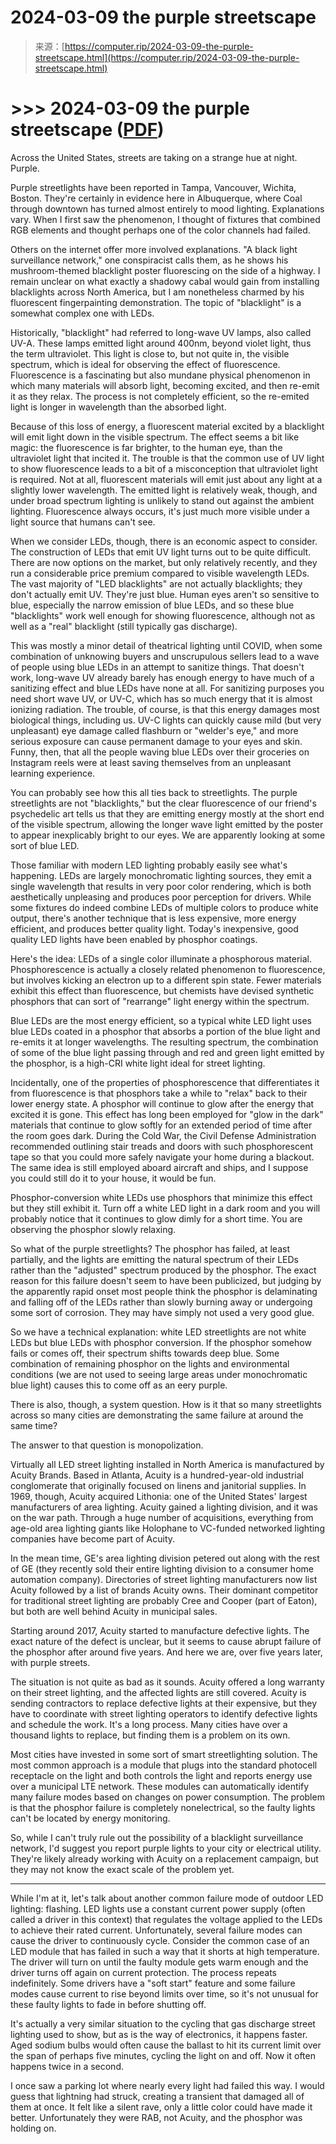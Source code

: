 <!--yml
category: 未分类
date: 2024-05-27 14:45:11
-->

# 2024-03-09 the purple streetscape

> 来源：[https://computer.rip/2024-03-09-the-purple-streetscape.html](https://computer.rip/2024-03-09-the-purple-streetscape.html)

# >>> 2024-03-09 the purple streetscape ([PDF](https://computer.rip/2024-03-09-the-purple-streetscape.pdf))

Across the United States, streets are taking on a strange hue at night. Purple.

Purple streetlights have been reported in Tampa, Vancouver, Wichita, Boston. They're certainly in evidence here in Albuquerque, where Coal through downtown has turned almost entirely to mood lighting. Explanations vary. When I first saw the phenomenon, I thought of fixtures that combined RGB elements and thought perhaps one of the color channels had failed.

Others on the internet offer more involved explanations. "A black light surveillance network," one conspiracist calls them, as he shows his mushroom-themed blacklight poster fluorescing on the side of a highway. I remain unclear on what exactly a shadowy cabal would gain from installing blacklights across North America, but I am nonetheless charmed by his fluorescent fingerpainting demonstration. The topic of "blacklight" is a somewhat complex one with LEDs.

Historically, "blacklight" had referred to long-wave UV lamps, also called UV-A. These lamps emitted light around 400nm, beyond violet light, thus the term ultraviolet. This light is close to, but not quite in, the visible spectrum, which is ideal for observing the effect of fluorescence. Fluorescence is a fascinating but also mundane physical phenomenon in which many materials will absorb light, becoming excited, and then re-emit it as they relax. The process is not completely efficient, so the re-emited light is longer in wavelength than the absorbed light.

Because of this loss of energy, a fluorescent material excited by a blacklight will emit light down in the visible spectrum. The effect seems a bit like magic: the fluorescence is far brighter, to the human eye, than the ultraviolet light that incited it. The trouble is that the common use of UV light to show fluorescence leads to a bit of a misconception that ultraviolet light is required. Not at all, fluorescent materials will emit just about any light at a slightly lower wavelength. The emitted light is relatively weak, though, and under broad spectrum lighting is unlikely to stand out against the ambient lighting. Fluorescence always occurs, it's just much more visible under a light source that humans can't see.

When we consider LEDs, though, there is an economic aspect to consider. The construction of LEDs that emit UV light turns out to be quite difficult. There are now options on the market, but only relatively recently, and they run a considerable price premium compared to visible wavelength LEDs. The vast majority of "LED blacklights" are not actually blacklights; they don't actually emit UV. They're just blue. Human eyes aren't so sensitive to blue, especially the narrow emission of blue LEDs, and so these blue "blacklights" work well enough for showing fluorescence, although not as well as a "real" blacklight (still typically gas discharge).

This was mostly a minor detail of theatrical lighting until COVID, when some combination of unknowing buyers and unscrupulous sellers lead to a wave of people using blue LEDs in an attempt to sanitize things. That doesn't work, long-wave UV already barely has enough energy to have much of a sanitizing effect and blue LEDs have none at all. For sanitizing purposes you need short wave UV, or UV-C, which has so much energy that it is almost ionizing radiation. The trouble, of course, is that this energy damages most biological things, including us. UV-C lights can quickly cause mild (but very unpleasant) eye damage called flashburn or "welder's eye," and more serious exposure can cause permanent damage to your eyes and skin. Funny, then, that all the people waving blue LEDs over their groceries on Instagram reels were at least saving themselves from an unpleasant learning experience.

You can probably see how this all ties back to streetlights. The purple streetlights are not "blacklights," but the clear fluorescence of our friend's psychedelic art tells us that they are emitting energy mostly at the short end of the visible spectrum, allowing the longer wave light emitted by the poster to appear inexplicably bright to our eyes. We are apparently looking at some sort of blue LED.

Those familiar with modern LED lighting probably easily see what's happening. LEDs are largely monochromatic lighting sources, they emit a single wavelength that results in very poor color rendering, which is both aesthetically unpleasing and produces poor perception for drivers. While some fixtures do indeed combine LEDs of multiple colors to produce white output, there's another technique that is less expensive, more energy efficient, and produces better quality light. Today's inexpensive, good quality LED lights have been enabled by phosphor coatings.

Here's the idea: LEDs of a single color illuminate a phosphorous material. Phosphorescence is actually a closely related phenomenon to fluorescence, but involves kicking an electron up to a different spin state. Fewer materials exhibit this effect than fluorescence, but chemists have devised synthetic phosphors that can sort of "rearrange" light energy within the spectrum.

Blue LEDs are the most energy efficient, so a typical white LED light uses blue LEDs coated in a phosphor that absorbs a portion of the blue light and re-emits it at longer wavelengths. The resulting spectrum, the combination of some of the blue light passing through and red and green light emitted by the phosphor, is a high-CRI white light ideal for street lighting.

Incidentally, one of the properties of phosphorescence that differentiates it from fluorescence is that phosphors take a while to "relax" back to their lower energy state. A phosphor will continue to glow after the energy that excited it is gone. This effect has long been employed for "glow in the dark" materials that continue to glow softly for an extended period of time after the room goes dark. During the Cold War, the Civil Defense Administration recommended outlining stair treads and doors with such phosphorescent tape so that you could more safely navigate your home during a blackout. The same idea is still employed aboard aircraft and ships, and I suppose you could still do it to your house, it would be fun.

Phosphor-conversion white LEDs use phosphors that minimize this effect but they still exhibit it. Turn off a white LED light in a dark room and you will probably notice that it continues to glow dimly for a short time. You are observing the phosphor slowly relaxing.

So what of the purple streetlights? The phosphor has failed, at least partially, and the lights are emitting the natural spectrum of their LEDs rather than the "adjusted" spectrum produced by the phosphor. The exact reason for this failure doesn't seem to have been publicized, but judging by the apparently rapid onset most people think the phosphor is delaminating and falling off of the LEDs rather than slowly burning away or undergoing some sort of corrosion. They may have simply not used a very good glue.

So we have a technical explanation: white LED streetlights are not white LEDs but blue LEDs with phosphor conversion. If the phosphor somehow fails or comes off, their spectrum shifts towards deep blue. Some combination of remaining phosphor on the lights and environmental conditions (we are not used to seeing large areas under monochromatic blue light) causes this to come off as an eery purple.

There is also, though, a system question. How is it that so many streetlights across so many cities are demonstrating the same failure at around the same time?

The answer to that question is monopolization.

Virtually all LED street lighting installed in North America is manufactured by Acuity Brands. Based in Atlanta, Acuity is a hundred-year-old industrial conglomerate that originally focused on linens and janitorial supplies. In 1969, though, Acuity acquired Lithonia: one of the United States' largest manufacturers of area lighting. Acuity gained a lighting division, and it was on the war path. Through a huge number of acquisitions, everything from age-old area lighting giants like Holophane to VC-funded networked lighting companies have become part of Acuity.

In the mean time, GE's area lighting division petered out along with the rest of GE (they recently sold their entire lighting division to a consumer home automation company). Directories of street lighting manufacturers now list Acuity followed by a list of brands Acuity owns. Their dominant competitor for traditional street lighting are probably Cree and Cooper (part of Eaton), but both are well behind Acuity in municipal sales.

Starting around 2017, Acuity started to manufacture defective lights. The exact nature of the defect is unclear, but it seems to cause abrupt failure of the phosphor after around five years. And here we are, over five years later, with purple streets.

The situation is not quite as bad as it sounds. Acuity offered a long warranty on their street lighting, and the affected lights are still covered. Acuity is sending contractors to replace defective lights at their expensive, but they have to coordinate with street lighting operators to identify defective lights and schedule the work. It's a long process. Many cities have over a thousand lights to replace, but finding them is a problem on its own.

Most cities have invested in some sort of smart streetlighting solution. The most common approach is a module that plugs into the standard photocell receptacle on the light and both controls the light and reports energy use over a municipal LTE network. These modules can automatically identify many failure modes based on changes on power consumption. The problem is that the phosphor failure is completely nonelectrical, so the faulty lights can't be located by energy monitoring.

So, while I can't truly rule out the possibility of a blacklight surveillance network, I'd suggest you report purple lights to your city or electrical utility. They're likely already working with Acuity on a replacement campaign, but they may not know the exact scale of the problem yet.

* * *

While I'm at it, let's talk about another common failure mode of outdoor LED lighting: flashing. LED lights use a constant current power supply (often called a driver in this context) that regulates the voltage applied to the LEDs to achieve their rated current. Unfortunately, several failure modes can cause the driver to continuously cycle. Consider the common case of an LED module that has failed in such a way that it shorts at high temperature. The driver will turn on until the faulty module gets warm enough and the driver turns off again on current protection. The process repeats indefinitely. Some drivers have a "soft start" feature and some failure modes cause current to rise beyond limits over time, so it's not unusual for these faulty lights to fade in before shutting off.

It's actually a very similar situation to the cycling that gas discharge street lighting used to show, but as is the way of electronics, it happens faster. Aged sodium bulbs would often cause the ballast to hit its current limit over the span of perhaps five minutes, cycling the light on and off. Now it often happens twice in a second.

I once saw a parking lot where nearly every light had failed this way. I would guess that lightning had struck, creating a transient that damaged all of them at once. It felt like a silent rave, only a little color could have made it better. Unfortunately they were RAB, not Acuity, and the phosphor was holding on.
